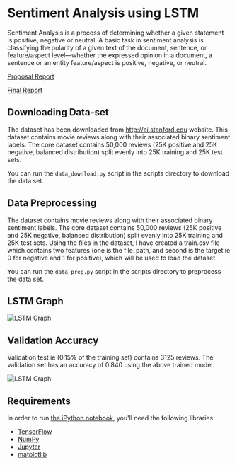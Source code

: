 # Sentiment Analysis using LSTM

Sentiment Analysis is a process of determining whether a given statement is positive, negative or neutral. A basic task in sentiment analysis is classifying the polarity of a given text of the document, sentence, or feature/aspect level—whether the expressed opinion in a document, a sentence or an entity feature/aspect is positive, negative, or neutral. 

[Proposal Report](https://github.com/anirudhramanan/sentiment-analysis-lstm/blob/master/proposal/Sentiment%20Analysis%20Proposal.pdf)

[Final Report](https://github.com/anirudhramanan/sentiment-analysis-lstm/blob/master/report/Sentiment%20Analysis%20Report.pdf)

## Downloading Data-set

The dataset has been downloaded from http://ai.stanford.edu website. This dataset contains movie reviews along with their associated binary sentiment labels. The core dataset contains 50,000 reviews (25K positive and 25K negative, balanced distribution) split evenly into 25K training and 25K test sets. 

You can run the `data_download.py` script in the scripts directory to download the data set.

## Data Preprocessing

The dataset contains movie reviews along with their associated binary sentiment labels. The core dataset contains 50,000 reviews (25K positive and 25K negative, balanced distribution) split evenly into 25K training and 25K test sets. Using the files in the dataset, I have created a train.csv file which contains two features (one is the file_path, and second is the target ie 0 for negative and 1 for positive), which will be used to load the dataset.

You can run the `data_prep.py` script in the scripts directory to preprocess the data set.

## LSTM Graph 

![LSTM Graph](https://github.com/anirudhramanan/sentiment-analysis-lstm/blob/master/images/lstm_graph.png)

## Validation Accuracy

Validation test ie (0.15% of the training set) contains 3125 reviews. The validation set has an accuracy of 0.840 using the above trained model.

![LSTM Graph](https://github.com/anirudhramanan/sentiment-analysis-lstm/blob/master/images/validation_acc.png)

## Requirements

In order to run [the iPython notebook](Oriole-LSTM.ipynb), you'll need the following libraries.

* [TensorFlow](https://www.tensorflow.org/install/)
* [NumPy](https://docs.scipy.org/doc/numpy/user/install.html)
* [Jupyter](https://jupyter.readthedocs.io/en/latest/install.html)
* [matplotlib](https://matplotlib.org/)
